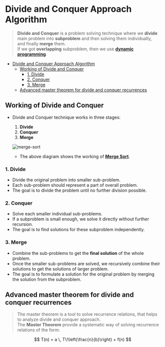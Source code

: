 # Divide and Conquer Approach Algorithm

> **Divide and Conquer** is a problem solving technique where we **divide** main problem into **subproblem** and then solving them individually, and finally **merge** them. \
> If we got **overlapping** subproblem, then we use [**dynamic programming**](../03_dynamic-programming/main.md).

- [Divide and Conquer Approach Algorithm](#divide-and-conquer-approach-algorithm)
  - [Working of Divide and Conquer](#working-of-divide-and-conquer)
    - [1. Divide](#1-divide)
    - [2. Conquer](#2-conquer)
    - [3. Merge](#3-merge)
  - [Advanced master theorem for divide and conquer recurrences](#advanced-master-theorem-for-divide-and-conquer-recurrences)

## Working of Divide and Conquer

- Divide and Conquer technique works in three stages:
    1. **Divide**
    2. **Conquer**
    3. **Merge**

    ![merge-sort](https://media.geeksforgeeks.org/wp-content/uploads/20240501171531/Working-of-Divide-and-Conquer-Algorithm.webp)

  - The above diagram shows the working of [**Merge Sort**](../../02_array/01_sorting/algo/merge-sort/main.cpp).

### 1. Divide

- Divide the original problem into smaller sub-problem.
- Each sub-problem should represent a part of overall problem.
- The goal is to divide the problem until no further division possible.

### 2. Conquer

- Solve each smaller individual sub-problems.
- If a subproblem is small enough, we solve it directly without further recursion.
- The goal is to find solutions for these subproblem independently.

### 3. Merge

- Combine the sub-problems to get the **final solution** of the whole problem.
- Once the smaller sub-problems are solved, we recursively combine their solutions to get the solutions of larger problem.
- The goal is to formulate a solution for the original problem by merging the solution from the subproblem.

## Advanced master theorem for divide and conquer recurrences

> The master theorem is a tool to solve recurrence relations, that helps to analyze divide and conquer approach. \
> The **Master Theorem** provide a systematic way of solving recurrence relations of the form:

$$
T(n) = a \, T\!\left(\frac{n}{b}\right) + f(n)
$$

